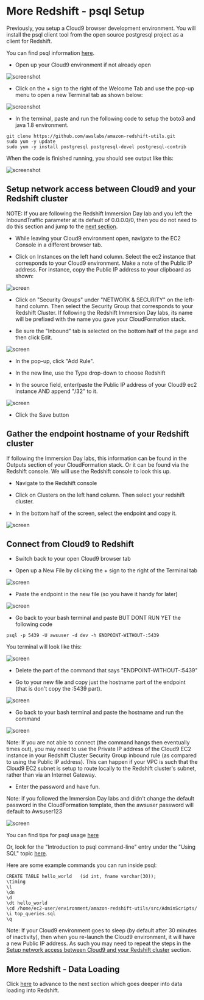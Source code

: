 # More Redshift - psql Setup
Previously, you setup a Cloud9 browser development environment.  You will install the psql client tool from the open source postgresql project as a client for Redshift.


You can find psql information [here](https://www.postgresql.org/docs/8.4/app-psql.html).


* Open up your Cloud9 environment if not already open

![screenshot](images/prereq1.png)

* Click on the + sign to the right of the Welcome Tab and use the pop-up menu to open a new Terminal tab as shown below:

![screenshot](images/prereq2.png)

* In the terminal, paste and run the following code to setup the boto3 and java 1.8 environment.

```
git clone https://github.com/awslabs/amazon-redshift-utils.git
sudo yum -y update
sudo yum -y install postgresql postgresql-devel postgresql-contrib

```

When the code is finished running, you should see output like this:

![screenshot](images/prereq3.png)



## Setup network access between Cloud9 and your Redshift cluster

NOTE: If you are following the Redshift Immersion Day lab and you left the InboundTraffic parameter at its default of 0.0.0.0/0, then you do not need to do this section and jump to the [next section](#Gather-the-endpoint-hostname-of-your-Redshift-cluster).

* While leaving your Cloud9 environment open, navigate to the EC2 Console in a different browser tab.

* Click on Instances on the left hand column.  Select the ec2 instance that corresponds to your Cloud9 environment.  Make a note of the Public IP address.  For instance, copy the Public IP address to your clipboard as shown:

![screen](images/net1.png)

* Click on "Security Groups" under "NETWORK & SECURITY" on the left-hand column.  Then select the Security Group that corresponds to your Redshift Cluster.  If following the Redshift Immersion Day labs, its name will be prefixed with the name you gave your CloudFormation stack.

* Be sure the "Inbound" tab is selected on the bottom half of the page and then click Edit.

![screen](images/net2.png)

* In the pop-up, click "Add Rule".  

* In the new line, use the Type drop-down to choose Redshift

* In the source field, enter/paste the Public IP address of your Cloud9 ec2 instance AND append "/32" to it.

![screen](images/net3.png)

* Click the Save button


## Gather the endpoint hostname of your Redshift cluster

If following the Immersion Day labs, this information can be found in the Outputs section of your CloudFormation stack.  Or it can be found via the Redshift console.  We will use the Redshift console to look this up.

* Navigate to the Redshift console

* Click on Clusters on the left hand column.  Then select your redshift cluster.

* In the bottom half of the screen, select the endpoint and copy it.

![screen](images/rs1.png)


## Connect from Cloud9 to Redshift

* Switch back to your open Cloud9 browser tab

* Open up a New File by clicking the + sign to the right of the Terminal tab

![screen](images/rs2.png)

* Paste the endpoint in the new file (so you have it handy for later)

![screen](images/rs3.png)

* Go back to your bash terminal and paste BUT DONT RUN YET the following code

```
psql -p 5439 -U awsuser -d dev -h ENDPOINT-WITHOUT-:5439
```

You terminal will look like this:

![screen](images/rs4.png)

* Delete the part of the command that says "ENDPOINT-WITHOUT-:5439"

* Go to your new file and copy just the hostname part of the endpoint (that is don't copy the :5439 part).

![screen](images/rs4a.png)

* Go back to your bash terminal and paste the hostname and run the command

![screen](images/rs5.png)

Note: If you are not able to connect (the command hangs then eventually times out), you may need to use the Private IP address of the Cloud9 EC2 instance in your Redshift Cluster Security Group inbound rule (as compared to using the Public IP address).  This can happen if your VPC is such that the Cloud9 EC2 subnet is setup to route locally to the Redshift cluster's subnet, rather than via an Internet Gateway.

* Enter the password and have fun.

Note: if you followed the Immersion Day labs and didn't change the default password in the CloudFormation template, then the awsuser password will default to Awsuser123

![screen](images/rs6.png)

You can find tips for psql usage [here](http://postgresguide.com/utilities/psql.html)

Or, look for the "Introduction to psql command-line" entry under the "Using SQL" topic [here](http://pg-au.com/training_decks.html).

Here are some example commands you can run inside psql:

```
CREATE TABLE hello_world   (id int, fname varchar(30));
\timing
\l
\dn
\d
\dt hello_world
\cd /home/ec2-user/environment/amazon-redshift-utils/src/AdminScripts/
\i top_queries.sql
\q

```


Note: If your Cloud9 environment goes to sleep (by default after 30 minutes of inactivity), then when you re-launch the Cloud9 environment, it will have a new Public IP address.  As such you may need to repeat the steps in the [Setup network access between Cloud9 and your Redshift cluster](#Setup-network-access-between-Cloud9-and-your-Redshift-cluster) section.

## More Redshift - Data Loading
Click [here](dataload/DataLoad.md) to advance to the next section which goes deeper into data loading into Redshift.
